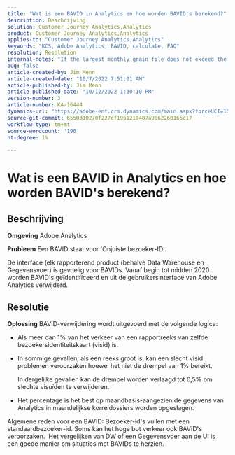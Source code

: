 ```yaml
---
title: "Wat is een BAVID in Analytics en hoe worden BAVID's berekend?"
description: Beschrijving
solution: Customer Journey Analytics,Analytics
product: Customer Journey Analytics,Analytics
applies-to: "Customer Journey Analytics,Analytics"
keywords: "KCS, Adobe Analytics, BAVID, calculate, FAQ"
resolution: Resolution
internal-notes: "If the largest monthly grain file does not exceed the size threshold (250MB default), we do not examine the suite for bad visids."
bug: false
article-created-by: Jim Menn
article-created-date: "10/7/2022 7:51:01 AM"
article-published-by: Jim Menn
article-published-date: "10/12/2022 1:30:10 PM"
version-number: 3
article-number: KA-16444
dynamics-url: "https://adobe-ent.crm.dynamics.com/main.aspx?forceUCI=1&pagetype=entityrecord&etn=knowledgearticle&id=83dccec7-1446-ed11-bba1-000d3a3064b8"
source-git-commit: 6550310270f227ef1961210487a9062260166c17
workflow-type: tm+mt
source-wordcount: '190'
ht-degree: 1%

---
```


# Wat is een BAVID in Analytics en hoe worden BAVID&#39;s berekend?

## Beschrijving


<b>Omgeving</b>
Adobe Analytics

<b>Probleem</b>
Een BAVID staat voor &#39;Onjuiste bezoeker-ID&#39;.

De interface (elk rapporterend product (behalve Data Warehouse en Gegevensvoer) is gevoelig voor BAVIDs.
Vanaf begin tot midden 2020 worden BAVID&#39;s geïdentificeerd en uit de gebruikersinterface van Adobe Analytics verwijderd.






## Resolutie


<b>Oplossing</b>
BAVID-verwijdering wordt uitgevoerd met de volgende logica:

- Als meer dan 1% van het verkeer van een rapportreeks van zelfde bezoekersidentiteitskaart (visid) is.
- In sommige gevallen, als een reeks groot is, kan een slecht visid problemen veroorzaken hoewel het niet de drempel van 1% bereikt.

   In dergelijke gevallen kan de drempel worden verlaagd tot 0,5% om slechte visuïden te verwijderen.
- Het percentage is het best op maandbasis-aangezien de gegevens van Analytics in maandelijkse korreldossiers worden opgeslagen.


Algemene reden voor een BAVID: Bezoeker-id&#39;s vullen met een standaardbezoeker-id. Soms kan het hoge bot verkeer ook BAVID&#39;s veroorzaken. 
Het vergelijken van DW of een Gegevensvoer aan de UI is een goede manier om situaties met BAVIDs te herzien.
